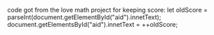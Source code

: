 

code got from the love math project for keeping score:
let oldScore = parseInt(document.getElementById("aid").innetText);
    document.getElementsById("aid").innetText = ++oldScore;